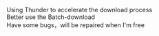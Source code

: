 
Using Thunder to accelerate the download process
<br>
Better use the Batch-download
<br>
Have some bugs，will be repaired when I'm free
